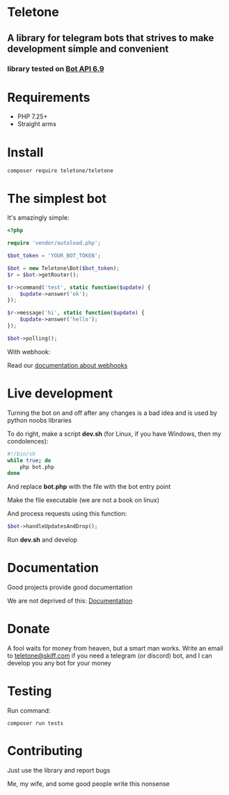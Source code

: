 # Teletone

## A library for telegram bots that strives to make development simple and convenient

### library tested on [Bot API 6.9](https://core.telegram.org/bots/api#september-22-2023)

# Requirements

- PHP 7.25+
- Straight arms

# Install

`composer require teletone/teletone`

# The simplest bot

It's amazingly simple:

```php
<?php

require 'vendor/autoload.php';

$bot_token = 'YOUR_BOT_TOKEN';

$bot = new Teletone\Bot($bot_token);
$r = $bot->getRouter();

$r->command('test', static function($update) {
    $update->answer('ok');
});

$r->message('hi', static function($update) {
    $update->answer('hello');
});

$bot->polling();
```

With webhook:

Read our [documentation about webhooks](docs/05_WEBHOOK.md)

# Live development

Turning the bot on and off after any changes is a bad idea and is used by python noobs libraries

To do right, make a script **dev.sh** (for Linux, if you have Windows, then my condolences):

```bash
#!/bin/sh
while true; do
    php bot.php
done
```

And replace **bot.php** with the file with the bot entry point

Make the file executable (we are not a book on linux)

And process requests using this function:

```php
$bot->handleUpdatesAndDrop();
```

Run **dev.sh** and develop

# Documentation

Good projects provide good documentation

We are not deprived of this: [Documentation](docs/00_MAIN.md)

# Donate

A fool waits for money from heaven, but a smart man works. Write an email to teletone@skiff.com if you need a telegram (or discord) bot, and I can develop you any bot for your money

# Testing

Run command:
```
composer run tests
```

# Contributing

Just use the library and report bugs

Me, my wife, and some good people write this nonsense